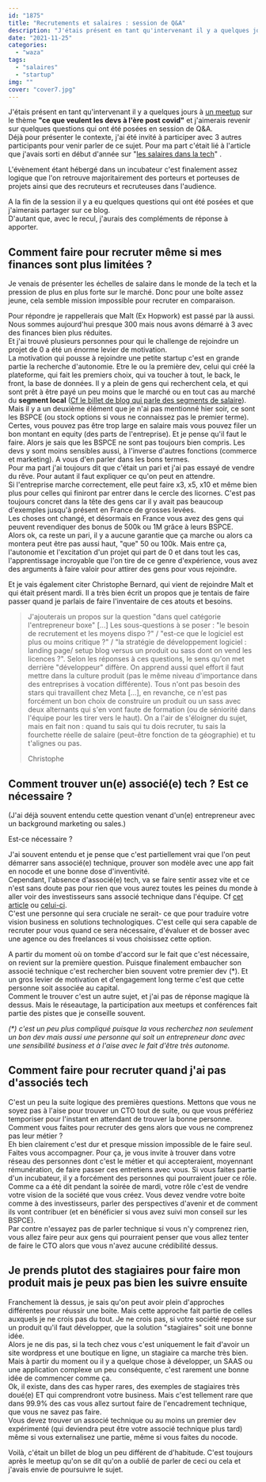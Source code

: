 ```yaml
---
id: "1875"
title: "Recrutements et salaires : session de Q&A"
description: "J'étais présent en tant qu'intervenant il y a quelques jours à [un meetup](https://www.linkedin.com/events/conf-rence-cequeveulentlesdev-l686238941497..."
date: "2021-11-25"
categories: 
  - "waza"
tags: 
  - "salaires"
  - "startup"
img: ""
cover: "cover7.jpg"
---
```


J'étais présent en tant qu'intervenant il y a quelques jours à [un meetup](https://www.linkedin.com/events/conf-rence-cequeveulentlesdev-l6862389414971211776/) sur le thème **"ce que veulent les devs à l'ère post covid"** et j'aimerais revenir sur quelques questions qui ont été posées en session de Q&A.  
Déjà pour présenter le contexte, j'ai été invité à participer avec 3 autres participants pour venir parler de ce sujet. Pour ma part c'était lié à l'article que j'avais sorti en début d'année sur "[les salaires dans la tech](https://ajimoti.com/2021/07/06/les-salaires-dans-la-tech/)" .

L'évènement étant hébergé dans un incubateur c'est finalement assez logique que l'on retrouve majoritairement des porteurs et porteuses de projets ainsi que des recruteurs et recruteuses dans l'audience.

A la fin de la session il y a eu quelques questions qui ont été posées et que j'aimerais partager sur ce blog.  
D'autant que, avec le recul, j'aurais des compléments de réponse à apporter.

## Comment faire pour recruter même si mes finances sont plus limitées ?

Je venais de présenter les échelles de salaire dans le monde de la tech et la pression de plus en plus forte sur le marché. Donc pour une boîte assez jeune, cela semble mission impossible pour recruter en comparaison.

Pour répondre je rappellerais que Malt (Ex Hopwork) est passé par là aussi. Nous sommes aujourd'hui presque 300 mais nous avons démarré à 3 avec des finances bien plus réduites.  
Et j'ai trouvé plusieurs personnes pour qui le challenge de rejoindre un projet de 0 a été un énorme levier de motivation.  
La motivation qui pousse à rejoindre une petite startup c'est en grande partie la recherche d'autonomie. Etre le ou la première dev, celui qui créé la plateforme, qui fait les premiers choix, qui va toucher à tout, le back, le front, la base de données. Il y a plein de gens qui recherchent cela, et qui sont prêt à être payé un peu moins que le marché ou en tout cas au marché du **segment local** ([Cf le billet de blog qui parle des segments de salaire](https://ajimoti.com/2021/07/06/les-salaires-dans-la-tech/)).  
Mais il y a un deuxième élément que je n'ai pas mentionné hier soir, ce sont les BSPCE (ou stock options si vous ne connaissez pas le premier terme).  
Certes, vous pouvez pas être trop large en salaire mais vous pouvez filer un bon montant en equity (des parts de l'entreprise). Et je pense qu'il faut le faire. Alors je sais que les BSPCE ne sont pas toujours bien compris. Les devs y sont moins sensibles aussi, à l'inverse d'autres fonctions (commerce et marketing). A vous d'en parler dans les bons termes.  
Pour ma part j'ai toujours dit que c'était un pari et j'ai pas essayé de vendre du rêve. Pour autant il faut expliquer ce qu'on peut en attendre.  
Si l'entreprise marche correctement, elle peut faire x3, x5, x10 et même bien plus pour celles qui finiront par entrer dans le cercle des licornes. C'est pas toujours concret dans la tête des gens car il y avait pas beaucoup d'exemples jusqu'à présent en France de grosses levées.  
Les choses ont changé, et désormais en France vous avez des gens qui peuvent revendiquer des bonus de 500k ou 1M grâce à leurs BSPCE.  
Alors ok, ca reste un pari, il y a aucune garantie que ça marche ou alors ca montera peut être pas aussi haut, "que" 50 ou 100k. Mais entre ça, l'autonomie et l'excitation d'un projet qui part de 0 et dans tout les cas, l'apprentissage incroyable que l'on tire de ce genre d'expérience, vous avez des arguments à faire valoir pour attirer des gens pour vous rejoindre.

Et je vais également citer Christophe Bernard, qui vient de rejoindre Malt et qui était présent mardi. Il a très bien écrit un propos que je tentais de faire passer quand je parlais de faire l'inventaire de ces atouts et besoins.

> J'ajouterais un propos sur la question "dans quel catégorie l'entrepreneur boxe" \[...\] Les sous-questions à se poser : "le besoin de recrutement et les moyens dispo ?" / "est-ce que le logiciel est plus ou moins critique ?" / "la stratégie de développement logiciel : landing page/ setup blog versus un produit ou sass dont on vend les licences ?". Selon les réponses à ces questions, le sens qu'on met derrière "développeur" diffère. On apprend aussi quel effort il faut mettre dans la culture produit (pas le même niveau d'importance dans des entreprises à vocation différente). Tous n'ont pas besoin des stars qui travaillent chez Meta \[...\], en revanche, ce n'est pas forcément un bon choix de construire un produit ou un sass avec deux alternants qui s'en vont faute de formation (ou de séniorité dans l'équipe pour les tirer vers le haut). On a l'air de s'éloigner du sujet, mais en fait non : quand tu sais qui tu dois recruter, tu sais la fourchette réelle de salaire (peut-être fonction de ta géographie) et tu t'alignes ou pas.
> 
> Christophe

## Comment trouver un(e) associé(e) tech ? Est ce nécessaire ?

(J'ai déjà souvent entendu cette question venant d'un(e) entrepreneur avec un background marketing ou sales.)

Est-ce nécessaire ?

J'ai souvent entendu et je pense que c'est partiellement vrai que l'on peut démarrer sans associé(e) technique, prouver son modèle avec une app fait en nocode et une bonne dose d'inventivité.  
Cependant, l'absence d'associé(e) tech, va se faire sentir assez vite et ce n'est sans doute pas pour rien que vous aurez toutes les peines du monde à aller voir des investisseurs sans associé technique dans l'équipe. Cf [cet article](https://lentreprise.lexpress.fr/gestion-fiscalite/budget-financement/cinq-conseils-pour-lever-de-l-argent-plus-facilement_1518862.html) ou [celui-ci](https://business.lesechos.fr/entrepreneurs/financer-sa-creation/six-regles-d-or-a-suivre-avant-de-lever-des-fonds-311962.php).  
C'est une personne qui sera cruciale ne serait- ce que pour traduire votre vision business en solutions technologiques. C'est celle qui sera capable de recruter pour vous quand ce sera nécessaire, d'évaluer et de bosser avec une agence ou des freelances si vous choisissez cette option.

A partir du moment où on tombe d'accord sur le fait que c'est nécessaire, on revient sur la première question. Puisque finalement embaucher son associé technique c'est rechercher bien souvent votre premier dev (\*). Et un gros levier de motivation et d'engagement long terme c'est que cette personne soit associée au capital.  
Comment le trouver c'est un autre sujet, et j'ai pas de réponse magique là dessus. Mais le réseautage, la participation aux meetups et conférences fait partie des pistes que je conseille souvent.

_(\*) c'est un peu plus compliqué puisque la vous recherchez non seulement un bon dev mais aussi une personne qui soit un entrepreneur donc avec une sensibilité business et à l'aise avec le fait d'être très autonome._

## Comment faire pour recruter quand j'ai pas d'associés tech

C'est un peu la suite logique des premières questions. Mettons que vous ne soyez pas à l'aise pour trouver un CTO tout de suite, ou que vous préfériez temporiser pour l'instant en attendant de trouver la bonne personne. Comment vous faites pour recruter des gens alors que vous ne comprenez pas leur métier ?  
Eh bien clairement c'est dur et presque mission impossible de le faire seul. Faites vous accompagner. Pour ça, je vous invite à trouver dans votre réseau des personnes dont c'est le métier et qui accepteraient, moyennant rémunération, de faire passer ces entretiens avec vous. Si vous faites partie d'un incubateur, il y a forcément des personnes qui pourraient jouer ce rôle. Comme ca a été dit pendant la soirée de mardi, votre rôle c'est de vendre votre vision de la société que vous créez. Vous devez vendre votre boite comme à des investisseurs, parler des perspectives d'avenir et de comment ils vont contribuer (et en bénéficier si vous avez suivi mon conseil sur les BSPCE).  
Par contre n'essayez pas de parler technique si vous n'y comprenez rien, vous allez faire peur aux gens qui pourraient penser que vous allez tenter de faire le CTO alors que vous n'avez aucune crédibilité dessus.

## Je prends plutot des stagiaires pour faire mon produit mais je peux pas bien les suivre ensuite

Franchement là dessus, je sais qu'on peut avoir plein d'approches différentes pour réussir une boite. Mais cette approche fait partie de celles auxquels je ne crois pas du tout. Je ne crois pas, si votre société repose sur un produit qu'il faut développer, que la solution "stagiaires" soit une bonne idée.  
Alors je ne dis pas, si la tech chez vous c'est uniquement le fait d'avoir un site wordpress et une boutique en ligne, un stagiaire ca marche très bien. Mais à partir du moment ou il y a quelque chose à développer, un SAAS ou une application complexe un peu conséquente, c'est rarement une bonne idée de commencer comme ça.  
Ok, il existe, dans des cas hyper rares, des exemples de stagiaires très doué(e) ET qui comprendront votre business. Mais c'est tellement rare que dans 99.9% des cas vous allez surtout faire de l'encadrement technique, que vous ne savez pas faire.  
Vous devez trouver un associé technique ou au moins un premier dev expérimenté (qui deviendra peut être votre associé technique plus tard) même si vous externalisez une partie, même si vous faites du nocode.

Voilà, c'était un billet de blog un peu différent de d'habitude. C'est toujours après le meetup qu'on se dit qu'on a oublié de parler de ceci ou cela et j'avais envie de poursuivre le sujet.
